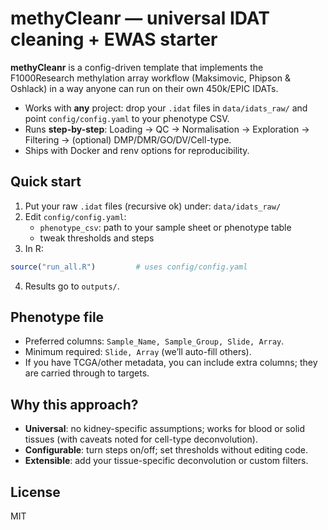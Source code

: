# methyCleanr — universal IDAT cleaning + EWAS starter

**methyCleanr** is a config-driven template that implements the F1000Research methylation array workflow (Maksimovic, Phipson & Oshlack) in a way anyone can run on their own 450k/EPIC IDATs.

- Works with **any** project: drop your `.idat` files in `data/idats_raw/` and point `config/config.yaml` to your phenotype CSV.
- Runs **step-by-step**: Loading → QC → Normalisation → Exploration → Filtering → (optional) DMP/DMR/GO/DV/Cell-type.
- Ships with Docker and renv options for reproducibility.

## Quick start
1. Put your raw `.idat` files (recursive ok) under: `data/idats_raw/`
2. Edit `config/config.yaml`:
   - `phenotype_csv`: path to your sample sheet or phenotype table
   - tweak thresholds and steps
3. In R:
```r
source("run_all.R")         # uses config/config.yaml
```
4. Results go to `outputs/`.

## Phenotype file
- Preferred columns: `Sample_Name, Sample_Group, Slide, Array`.
- Minimum required: `Slide, Array` (we’ll auto-fill others).
- If you have TCGA/other metadata, you can include extra columns; they are carried through to targets.

## Why this approach?
- **Universal**: no kidney-specific assumptions; works for blood or solid tissues (with caveats noted for cell-type deconvolution).
- **Configurable**: turn steps on/off; set thresholds without editing code.
- **Extensible**: add your tissue-specific deconvolution or custom filters.

## License
MIT
